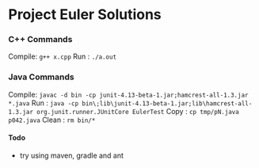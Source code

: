 # Project Euler Solutions

### C++ Commands
Compile: `g++ x.cpp`
Run    : `./a.out`

### Java Commands

Compile: `javac -d bin -cp junit-4.13-beta-1.jar;hamcrest-all-1.3.jar *.java`
Run    : `java -cp bin\;lib\junit-4.13-beta-1.jar;lib\hamcrest-all-1.3.jar org.junit.runner.JUnitCore EulerTest`
Copy   : `cp tmp/pN.java p042.java`
Clean  : `rm bin/*`

#### Todo
- try using maven, gradle and ant

